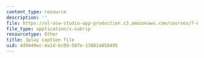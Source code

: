 ```yaml
---
content_type: resource
description: ''
file: https://ol-ocw-studio-app-production.s3.amazonaws.com/courses/7-01sc-fundamentals-of-biology-fall-2011/4d9449ecda1dbc09507e13882a858495_PzY0MWEEE6U.srt
file_type: application/x-subrip
resourcetype: Other
title: 3play caption file
uid: 4d9449ec-da1d-bc09-507e-13882a858495
---
```

